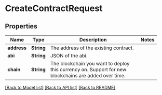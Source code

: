 # CreateContractRequest

## Properties

Name | Type | Description | Notes
------------ | ------------- | ------------- | -------------
**address** | **String** | The address of the existing contract. | 
**abi** | **String** | JSON of the abi. | 
**chain** | **String** | The blockchain you want to deploy this currency on. Support for new blockchains are added over time. | 

[[Back to Model list]](../README.md#documentation-for-models) [[Back to API list]](../README.md#documentation-for-api-endpoints) [[Back to README]](../README.md)


